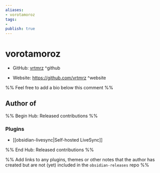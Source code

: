 ```yaml
---
aliases:
- vorotamoroz
tags:
- 
publish: true
---
```


# vorotamoroz

- GitHub: [vrtmrz](https://github.com/vrtmrz/) ^github
<!-- - Discord: `@` ^discord-->
- Website: <https://github.com/vrtmrz> ^website
<!-- - [[Publish sites|Publish site]]: ^publish-->

%% Feel free to add a bio below this comment %%


## Author of

%% Begin Hub: Released contributions %%
### Plugins
- [[obsidian-livesync|Self-hosted LiveSync]]

%% End Hub: Released contributions %%

%% Add links to any plugins, themes or other notes that the author has created but are not (yet) included in the `obsidian-releases` repo %%

<!--
### Unlisted plugins

- 
-->

<!--
### Others

- 
-->

<!--
## Sponsor this author

- [[GitHub sponsors]]: [Sponsor @vrtmrz on GitHub Sponsors](https://github.com/sponsors/vrtmrz) ^github-sponsor
- [[Buy me a coffee]]: ^buy-me-a-coffee
- [[PayPal]]: ^paypal
- [[Patreon]]: ^patreon

-->

<!--
## Follow this author

- [[YouTube Channels|On YouTube]]: ^youtube
- Twitter: ^twitter
- ...
-->